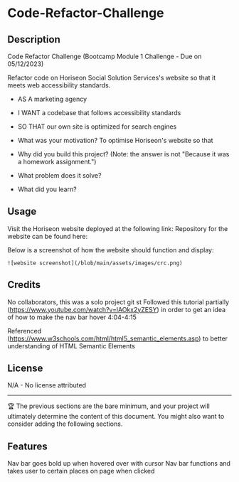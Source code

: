 # Code-Refactor-Challenge

## Description

Code Refactor Challenge (Bootcamp Module 1 Challenge - Due on 05/12/2023)

Refactor code on Horiseon Social Solution Services's website so that it meets web accessibility standards. 

- AS A marketing agency
- I WANT a codebase that follows accessibility standards
- SO THAT our own site is optimized for search engines

- What was your motivation? To optimise Horiseon's website so that 
- Why did you build this project? (Note: the answer is not "Because it was a homework assignment.")
- What problem does it solve?
- What did you learn?

## Usage

Visit the Horiseon website deployed at the following link: 
Repository for the website can be found here: 

Below is a screenshot of how the website should function and display:

    ![website screenshot](/blob/main/assets/images/crc.png)


## Credits

No collaborators, this was a solo project
git st
Followed this tutorial partially (https://www.youtube.com/watch?v=lAOkx2yZESY) in order to get an idea of how to make the nav bar hover 4:04-4:15

Referenced (https://www.w3schools.com/html/html5_semantic_elements.asp) to better understanding of HTML Semantic Elements

## License

N/A - No license attributed

---

🏆 The previous sections are the bare minimum, and your project will ultimately determine the content of this document. You might also want to consider adding the following sections.

## Features

Nav bar goes bold up when hovered over with cursor
Nav bar functions and takes user to certain places on page when clicked

